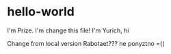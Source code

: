# hello-world
I'm Prize. I'm change this file!
I'm Yurich, hi

Change from local version
Rabotaet???
ne ponyztno  =((